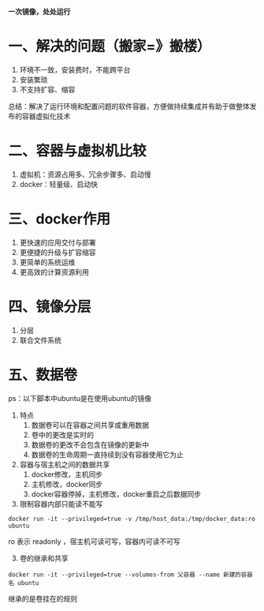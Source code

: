 **一次镜像，处处运行**
# 一、解决的问题（搬家=》搬楼）

1. 环境不一致，安装费时，不能跨平台
2. 安装繁琐
3. 不支持扩容、缩容

总结：解决了运行环境和配置问题的软件容器，方便做持续集成并有助于做整体发布的容器虚拟化技术
# 二、容器与虚拟机比较

1. 虚拟机：资源占用多、冗余步骤多、启动慢
2. docker：轻量级、启动快
# 三、docker作用

1. 更快速的应用交付与部署
2. 更便捷的升级与扩容缩容
3. 更简单的系统运维
4. 更高效的计算资源利用
# 四、镜像分层

1. 分层
2. 联合文件系统
# 五、数据卷
ps：以下脚本中ubuntu是在使用ubuntu的镜像

1. 特点
   1. 数据卷可以在容器之间共享或重用数据
   2. 卷中的更改是实时的
   3. 数据卷的更改不会包含在镜像的更新中
   4. 数据卷的生命周期一直持续到没有容器使用它为止
2. 容器与宿主机之间的数据共享
   1. docker修改，主机同步
   2. 主机修改，docker同步
   3. docker容器停掉，主机修改，docker重启之后数据同步
3. 限制容器内部只能读不能写
```shell
docker run -it --privileged=true -v /tmp/host_data:/tmp/docker_data:ro ubuntu
```
ro 表示 readonly ，宿主机可读可写，容器内可读不可写

3. 卷的继承和共享
```shell
docker run -it --privileged=true --volumes-from 父容器 --name 新建的容器名 ubuntu
```
继承的是卷挂在的规则
